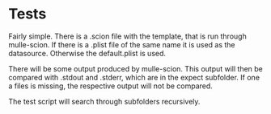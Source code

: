 # Tests

Fairly simple. There is a .scion file with the template, that is run through
mulle-scion. If there is a .plist file of the same name it is used as the
datasource. Otherwise the default.plist is used.

There will be some output produced by mulle-scion. This output will then be
compared with .stdout and .stderr, which are in the expect subfolder.
 If one a files is missing, the respective output will not be compared.

The test script will search through subfolders recursively.
